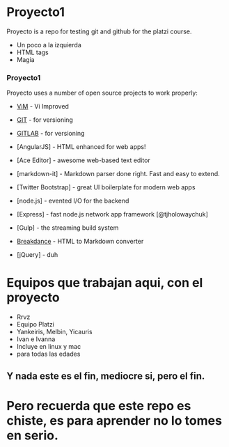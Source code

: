 # Proyecto1

Proyecto is a repo for testing git and github for the platzi course.

  - Un poco a la izquierda
  - HTML tags
  - Magia


### Proyecto1

Proyecto uses a number of open source projects to work properly:

* [ViM](https://www.vim.org) - Vi Improved
* [GIT](https://github.com) - for versioning
* [GITLAB](https://gitlab.com) - for versioning

* [AngularJS] - HTML enhanced for web apps!
* [Ace Editor] - awesome web-based text editor
* [markdown-it] - Markdown parser done right. Fast and easy to extend.
* [Twitter Bootstrap] - great UI boilerplate for modern web apps
* [node.js] - evented I/O for the backend
* [Express] - fast node.js network app framework [@tjholowaychuk]
* [Gulp] - the streaming build system
* [Breakdance](http://breakdance.io) - HTML to Markdown converter
* [jQuery] - duh

# Equipos que trabajan aqui, con el proyecto
* Rrvz
* Equipo Platzi
* Yankeiris, Melbin, Yicauris
* Ivan e Ivanna
* Incluye en linux y mac
* para todas las edades

## Y nada este es el fin, mediocre si, pero el fin.

# Pero recuerda que este repo es chiste, es para aprender no lo tomes en serio.
